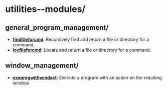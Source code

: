 
# utilities--modules/

## general_program_management/

* [**findfileforcmd**](general_program_management/findfileforcmd): Recursively find and return a file or directory for a command.
* [**locfileforcmd**](general_program_management/locfileforcmd): Locate and return a file or directory for a command.

## window_management/

* [**exeprogwithwindact**](window_management/exeprogwithwindact): Execute a program with an action on the resulting window.
